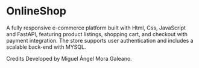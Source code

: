 # OnlineShop
A fully responsive e-commerce platform built with Html, Css, JavaScript and FastAPI, featuring product listings, shopping cart, and checkout with payment integration. The store supports user authentication and includes a scalable back-end with MYSQL.


Credits
Developed by Miguel Ángel Mora Galeano.